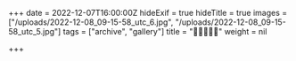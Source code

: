 +++
date = 2022-12-07T16:00:00Z
hideExif = true
hideTitle = true
images = ["/uploads/2022-12-08_09-15-58_utc_6.jpg", "/uploads/2022-12-08_09-15-58_utc_5.jpg"]
tags = ["archive", "gallery"]
title = "👀👀🧿👀👀"
weight = nil

+++
